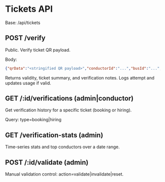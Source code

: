 # Tickets API

Base: /api/tickets

## POST /verify
Public. Verify ticket QR payload.

Body:
```json
{"qrData":"<stringified QR payload>","conductorId":"...","busId":"...","location":"..."}
```
Returns validity, ticket summary, and verification notes. Logs attempt and updates usage if valid.

## GET /:id/verifications (admin|conductor)
Get verification history for a specific ticket (booking or hiring).

Query: type=booking|hiring

## GET /verification-stats (admin)
Time-series stats and top conductors over a date range.

## POST /:id/validate (admin)
Manual validation control: action=validate|invalidate|reset.